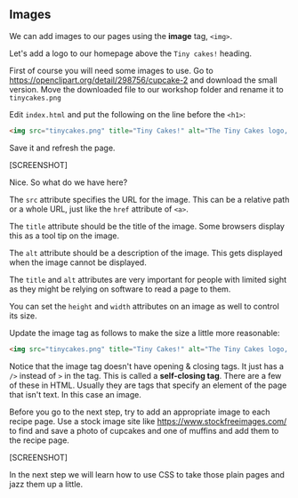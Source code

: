 ## Images

We can add images to our pages using the **image** tag, `<img>`.

Let's add a logo to our homepage above the `Tiny cakes!` heading.

First of course you will need some images to use.  Go to https://openclipart.org/detail/298756/cupcake-2 and download the small version.  Move the downloaded file to our workshop folder and rename it to `tinycakes.png`

Edit `index.html` and put the following on the line before the  `<h1>`:

```html
<img src="tinycakes.png" title="Tiny Cakes!" alt="The Tiny Cakes logo, a stylized cartoon cupcake."/>
```

Save it and refresh the page.

[SCREENSHOT]

Nice. So what do we have here?

The `src` attribute specifies the URL for the image.  This can be a relative path or a whole URL, just like the `href` attribute of `<a>`.

The `title` attribute should be the title of the image.  Some browsers display this as a tool tip on the image.

The `alt` attribute should be a description of the image.  This gets displayed when the image cannot be displayed.

The `title` and `alt` attributes are very important for people with limited sight as they might be relying on software to read a page to them.

You can set the `height` and `width` attributes on an image as well to control its size.

Update the image tag as follows to make the size a little more reasonable:

```html
<img src="tinycakes.png" title="Tiny Cakes!" alt="The Tiny Cakes logo, a stylized cartoon cupcake." height="477" width="377" />
```

Notice that the image tag doesn't have opening & closing tags.  It just has a `/>` instead of `>` in the tag.  This is called a **self-closing tag**.  There are a few of these in HTML.  Usually they are tags that specify an element of the page that isn't text.  In this case an image.

Before you go to the next step, try to add an appropriate image to each recipe page.  Use a stock image site like https://www.stockfreeimages.com/ to find and save a photo of cupcakes and one of muffins and add them to the recipe page.

[SCREENSHOT]

In the next step we will learn how to use CSS to take those plain pages and jazz them up a little.
